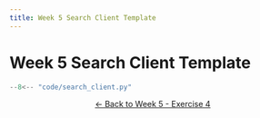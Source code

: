 ```yaml
---
title: Week 5 Search Client Template
---
```


# Week 5 Search Client Template

```py title="search_client.py"
--8<-- "code/search_client.py"
```

<p align="center">
  <a href="../../week5#ex4c_ret">&#8592; Back to Week 5 - Exercise 4</a>
</p>